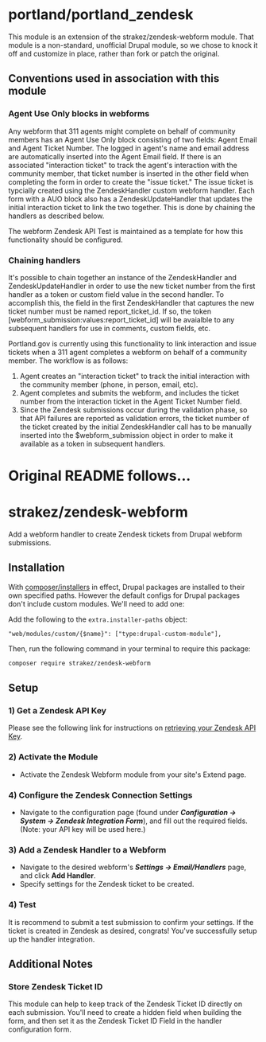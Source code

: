 # portland/portland_zendesk
This module is an extension of the strakez/zendesk-webform module. That module is a non-standard,
unofficial Drupal module, so we chose to knock it off and customize in place, rather than fork or
patch the original.

## Conventions used in association with this module

### Agent Use Only blocks in webforms

Any webform that 311 agents might complete on behalf of community members has an Agent Use Only block consisting
of two fields: Agent Email and Agent Ticket Number. The logged in agent's name and email address are automatically
inserted into the Agent Email field. If there is an associated "interaction ticket" to track the agent's interaction
with the community member, that ticket number is inserted in the other field when completing the form in order to
create the "issue ticket." The issue ticket is typcially created using the ZendeskHandler custom webform handler. 
Each form with a AUO block also has a ZendeskUpdateHandler that updates the initial interaction ticket to link
the two together. This is done by chaining the handlers as described below.

The webform Zendesk API Test is maintained as a template for how this functionality should be configured.

### Chaining handlers

It's possible to chain together an instance of the ZendeskHandler and ZendeskUpdateHandler in order
to use the new ticket number from the first handler as a token or custom field value in the second handler.
To accomplish this, the field in the first ZendeskHandler that captures the new ticket number must be
named report_ticket_id. If so, the token [webform_submission:values:report_ticket_id] will be avaialble to 
any subsequent handlers for use in comments, custom fields, etc.

Portland.gov is currently using this functionality to link interaction and issue tickets when
a 311 agent completes a webform on behalf of a community member. The workflow is as follows:

1. Agent creates an "interaction ticket" to track the initial interaction with the community member (phone, in person, email, etc).
2. Agent completes and submits the webform, and includes the ticket number from the interaction ticket in the Agent Ticket Number field.
3. Since the Zendesk submissions occur during the validation phase, so that API failures are reported as validation errors, the ticket number of the ticket created by the initial ZendeskHandler call has to be manually inserted into the $webform_submission object in order to make it available as a token in subsequent handlers.




# Original README follows...
# strakez/zendesk-webform
Add a webform handler to create Zendesk tickets from Drupal webform submissions.

## Installation
With [composer/installers](https://github.com/composer/installers) in effect, Drupal packages are installed to their own specified paths. However the default 
configs for Drupal packages don't include custom modules. We'll need to add one:

Add the following to the `extra.installer-paths` object:
```text
"web/modules/custom/{$name}": ["type:drupal-custom-module"],
```

Then, run the following command in your terminal to require this package:
```bash
composer require strakez/zendesk-webform
```


## Setup

### 1) Get a Zendesk API Key

Please see the following link for instructions on [retrieving your Zendesk API Key](https://support.zendesk.com/hc/en-us/articles/226022787-Generating-a-new-API-token-).

### 2) Activate the Module

- Activate the Zendesk Webform module from your site's Extend page.

### 4) Configure the Zendesk Connection Settings
- Navigate to the configuration page (found under ***Configuration -> System -> Zendesk Integration Form***), and fill out the required fields. (Note: your API key will be used here.)

### 3) Add a Zendesk Handler to a Webform

- Navigate to the desired webform's ***Settings -> Email/Handlers*** page, and click **Add Handler**.
- Specify settings for the Zendesk ticket to be created.

### 4) Test

It is recommend to submit a test submission to confirm your settings. If the ticket is created in Zendesk as desired, 
congrats! You've successfully setup up the handler integration.

## Additional Notes

### Store Zendesk Ticket ID

This module can help to keep track of the Zendesk Ticket ID directly on each submission. You'll need to create a hidden field when building the form, and then set it as the Zendesk Ticket ID Field in the handler configuration form.